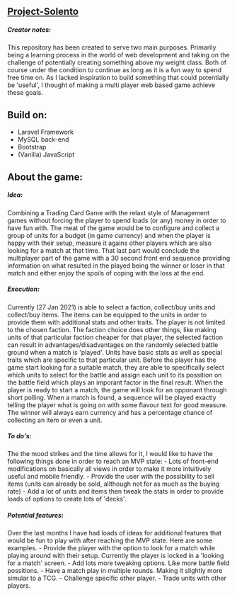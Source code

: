 ## [Project-Solento](https://project-solento.stefandejager.nl)

<h5> Creator notes:</h5>
This repository has been created to serve two main purposes. Primarily being a learning process in the world of web development and taking on the challenge of potentially creating something above my weight class. Both of course under the condition to continue as long as it is a fun way to spend free time on.
As I lacked inspiration to build something that could potentially be 'useful', I thought of making a multi player web based game achieve these goals. 

## Build on:

- Laravel Framework
- MySQL back-end
- Bootstrap 
- (Vanilla) JavaScript

## About the game:

<h5> Idea:</h5>
Combining a Trading Card Game with the relaxt style of Management games without forcing the player to spend loads (or any) money in order to have fun with.
The meat of the game would be to configure and collect a group of units for a budget (in game currency) and when the player is happy with their setup, measure it agains other players which are also looking for a match at that time. That last part would conclude the multiplayer part of the game with a 30 second front end sequence providing information on what resulted in the played being the winner or loser in that match and either enjoy the spoils of coping with the loss at the end. 

<h5> Execution:</h5>
Currently (27 Jan 2021) is able to select a faction, collect/buy units and collect/buy items. The items can be equipped to the units in order to provide them with additional stats and other traits. 
The player is not limited to the chosen faction. The faction choice does other things, like making units of that particular faction cheaper for that player, the selected faction can result in advantages/disadvantages on the randomly selected battle ground when a match is 'played'.
Units have basic stats as well as special traits which are specific to that particular unit. 
Before the player has the game start looking for a suitable match, they are able to specifically select which units to select for the battle and assign each unit to its possition on the battle field which plays an imporant factor in the final result. 
When the player is ready to start a match, the game will look for an opponant through short polling. When a match is found, a sequence will be played exactly telling the player what is going on with some flavour text for good measure. The winner will always earn currency and has a percentage chance of collecting an item or even a unit. 

<h5> To do's:</h5>
The the mood strikes and the time allows for it, I would like to have the following things done in order to reach an MVP state:
- Lots of front-end modifications on basically all views in order to make it more intuitively useful and mobile friendly.
- Provide the user with the possibility to sell items (units can already be sold, allthough not for as much as the buying rate)
- Add a lot of units and items then tweak the stats in order to provide loads of options to create lots of 'decks'.

<h5> Potential features: </h5>
Over the last months I have had loads of ideas for additional features that would be fun to play with after reaching the MVP state. Here are some examples. 
- Provide the player with the option to look for a match while playing around with their setup. Currently the player is locked in a 'looking for a match' screen. 
- Add lots more tweaking options. Like more battle field possitions. 
- Have a match play in multiple rounds. Making it slightly more simular to a TCG. 
- Challenge specific other player. 
- Trade units with other players. 


